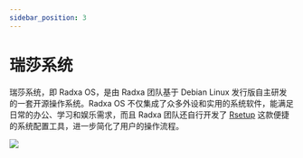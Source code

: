 ```yaml
---
sidebar_position: 3
---
```


# 瑞莎系统

瑞莎系统，即 Radxa OS，是由 Radxa 团队基于 Debian Linux 发行版自主研发的一套开源操作系统。Radxa OS 不仅集成了众多外设和实用的系统软件，能满足日常的办公、学习和娱乐需求，而且 Radxa 团队还自行开发了 [Rsetup](/rock5/rock5c/radxa-os/rsetup) 这款便捷的系统配置工具，进一步简化了用户的操作流程。

<img src="/img/common/desktop.webp"  /><br/>

<DocCardList />
